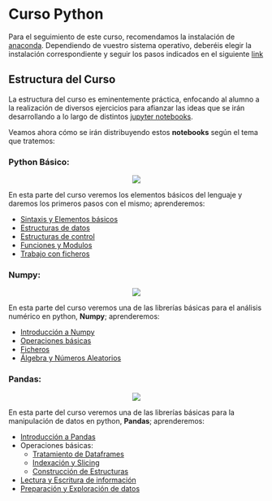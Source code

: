 # Curso Python

Para el seguimiento de este curso, recomendamos la instalación de [anaconda](https://www.anaconda.com/).
Dependiendo de vuestro sistema operativo, deberéis elegir la instalación correspondiente y seguir los pasos indicados en el siguiente [link](https://docs.anaconda.com/anaconda/install/)

## Estructura del Curso

La estructura del curso es eminentemente práctica, enfocando al alumno a la realización de diversos ejercicios para afianzar las ideas que se irán desarrollando a lo largo de distintos [jupyter notebooks](https://jupyter.org/).

Veamos ahora cómo se irán distribuyendo estos **notebooks** según el tema que tratemos:

### **Python Básico:** 

<div align="center">
   <a href="https://github.com/AfiQuants/Curso_Python/tree/main/1.%20Python_Basico/">
   <img src="https://3.bp.blogspot.com/-I-pXRG4ijSA/XYGcA9iILII/AAAAAAAACVg/HHB9ROtp1mUpkCTCKkjB_froP1dWbTmIACK4BGAYYCw/s1600/introToPython1.webp">
   </a>
</div>

En esta parte del curso veremos los elementos básicos del lenguaje y daremos los primeros pasos con el mismo; aprenderemos:

   * [Sintaxis y Elementos básicos](1.%20Python_Basico/1.Sintaxis%20y%20elementos%20basicos.ipynb)
   * [Estructuras de datos](1.%20Python_Basico/2.Estructuras%20de%20datos.ipynb)
   * [Estructuras de control](1.%20Python_Basico/3.Estructuras%20de%20control.ipynb)
   * [Funciones y Modulos](1.%20Python_Basico/4.Funciones%20y%20modulos.ipynb)
   * [Trabajo con ficheros](1.%20Python_Basico/5.Trabajo%20con%20ficheros.ipynb)
   
    
### **Numpy:** 

<div align="center">
   <a href="https://github.com/AfiQuants/Curso_Python/tree/main/2.%20Numpy/">
   <img src="https://bids.berkeley.edu/sites/default/files/styles/400x225/public/projects/numpy_project_page.jpg?itok=flrdydei">
   </a>
</div>

En esta parte del curso veremos una de las librerías básicas para el análisis numérico en python, **Numpy**; aprenderemos:

   * [Introducción a Numpy](2.%20Numpy/1.%20La%20base%20de%20NumPy%20-%20ndarray.ipynb)
   * [Operaciones básicas](2.%20Numpy/2.%20Operaciones%20sobre%20ndarrays.ipynb)
   * [Ficheros](2.%20Numpy/3.%20Entrada%20y%20salida%20de%20ficheros.ipynb)
   * [Álgebra y Números Aleatorios](2.%20Numpy/4.%20Álgebra%20lineal%20y%20generación%20de%20numeros%20aleatorios.ipynb)
    
### **Pandas:** 

<div align="center">
   <a href="https://github.com/AfiQuants/Curso_Python/tree/main/3.%20Pandas/">
   <img src="https://encrypted-tbn0.gstatic.com/images?q=tbn:ANd9GcQ-tHuIMswK4H-VjtPuTBSS07lSya4YNeh3FQ&usqp=CAU">
   </a>
</div>

En esta parte del curso veremos una de las librerías básicas para la manipulación de datos en python, **Pandas**; aprenderemos:

   * [Introducción a Pandas](3.%20Pandas/1.%20ructuras%20datos.ipynb)
   * Operaciones básicas:
      * [Tratamiento de Dataframes](3.%20Pandas/2.1.%20Operaciones%20básicas.ipynb)
      * [Indexación y Slicing](3.%20Pandas/2.2.%20Operaciones%20básicas.ipynb)
      * [Construcción de Estructuras](3.%20Pandas/2.3.%20Operaciones%20básicas.ipynb)
   * [Lectura y Escritura de información](3.%20Pandas/3.%20Lectura%20y%20escritura%20de%20informacion.ipynb)
   * [Preparación y Exploración de datos](3.%20Pandas/4.%20Preparación%20y%20exploración%20de%20datos.ipynb)
       
